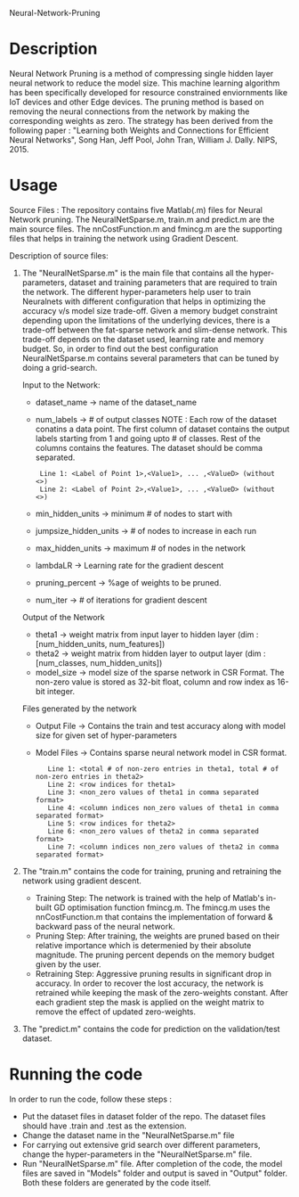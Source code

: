 Neural-Network-Pruning

Description
=============
Neural Network Pruning is a method of compressing single hidden layer neural network to reduce the model size. This machine learning algorithm has been specifically developed for resource constrained enviornments like IoT devices and other Edge devices. The pruning method is based on removing the neural connections from the network by making the corresponding weights as zero. The strategy has been derived from the following paper : "Learning both Weights and Connections for Efficient Neural Networks", Song Han, Jeff Pool, John Tran, William J. Dally. NIPS, 2015.


Usage
=============

Source Files : The repository contains five Matlab(.m) files for Neural Network pruning. The NeuralNetSparse.m, train.m and predict.m are the main source files. The nnCostFunction.m and fmincg.m are the supporting files that helps in training the network using Gradient Descent.

Description of source files:

1) The "NeuralNetSparse.m" is the main file that contains all the hyper-parameters, dataset and training parameters that are required to train the network. The different hyper-parameters help user to train Neuralnets with different configuration that helps in optimizing the accuracy v/s model size trade-off. Given a memory budget constraint depending upon the limitations of the underlying devices, there is a trade-off between the fat-sparse network and slim-dense network. This trade-off depends on the dataset used, learning rate and memory budget. So, in order to find out the best configuration NeuralNetSparse.m contains several parameters that can be tuned by doing a grid-search.

   Input to the Network:
    - dataset_name -> name of the dataset_name
    - num_labels -> # of output classes
    NOTE : Each row of the dataset conatins a data point. The first column of dataset contains the output labels starting from            1 and going upto # of classes. Rest of the columns contains the features. The dataset should be comma separated.
           
           Line 1: <Label of Point 1>,<Value1>, ... ,<ValueD> (without <>)
           Line 2: <Label of Point 2>,<Value1>, ... ,<ValueD> (without <>)
   
    - min_hidden_units -> minimum # of nodes to start with
    - jumpsize_hidden_units -> # of nodes to increase in each run
    - max_hidden_units -> maximum # of nodes in the network
    - lambdaLR -> Learning rate for the gradient descent
    - pruning_percent -> %age of weights to be pruned.
    - num_iter -> # of iterations for gradient descent
    
   Output of the Network
    - theta1 -> weight matrix from input layer to hidden layer (dim : [num_hidden_units, num_features])
    - theta2 -> weight matrix from hidden layer to output layer (dim : [num_classes, num_hidden_units])
    - model_size -> model size of the sparse network in CSR Format. The non-zero value is stored as 32-bit float, column and                       row index as 16-bit integer.

   Files generated by the network
    - Output File -> Contains the train and test accuracy along with model size for given set of hyper-parameters
    - Model Files -> Contains sparse neural network model in CSR format. 
                     
		     Line 1: <total # of non-zero entries in theta1, total # of non-zero entries in theta2>
		     Line 2: <row indices for theta1>
		     Line 3: <non_zero values of theta1 in comma separated format>
		     Line 4: <column indices non_zero values of theta1 in comma separated format>
		     Line 5: <row indices for theta2>
		     Line 6: <non_zero values of theta2 in comma separated format>
		     Line 7: <column indices non_zero values of theta2 in comma separated format>
  
2) The "train.m" contains the code for training, pruning and retraining the network using gradient descent. 
    - Training Step: The network is trained with the help of Matlab's in-built GD optimisation function fmincg.m. The                              fmincg.m uses the nnCostFunction.m that contains the implementation of forward & backward pass of the                          neural network. 
    - Pruning Step: After training, the weights are pruned based on their relative importance which is determenied by their                       absolute magnitude. The pruning percent depends on the memory budget given by the user. 
    - Retraining Step: Aggressive pruning results in significant drop in accuracy. In order to recover the lost accuracy, the                        network is retrained while keeping the mask of the zero-weights constant. After each gradient step the                        mask is applied on the weight matrix to remove the effect of updated zero-weights. 
    
3) The "predict.m" contains the code for prediction on the validation/test dataset. 
    

Running the code  
===================
In order to run the code, follow these steps :
 - Put the dataset files in dataset folder of the repo. The dataset files should have .train and .test as the extension. 
 - Change the dataset name in the "NeuralNetSparse.m" file 
 - For carrying out extensive grid search over different parameters, change the hyper-parameters in the "NeuralNetSparse.m"      file. 
 - Run "NeuralNetSparse.m" file. After completion of the code, the model files are saved in "Models" folder and output is        saved in "Output" folder. Both these folders are generated by the code itself.  
  
	
  

